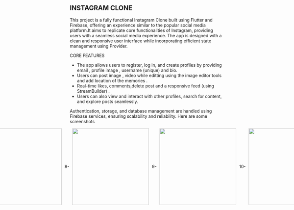 

## INSTAGRAM CLONE 
This project is a fully functional Instagram Clone built using Flutter and Firebase, offering an experience similar to the popular social media platform.It aims to replicate core functionalities of Instagram, providing users with a seamless social media experience. The app is designed with a clean and responsive user interface while incorporating efficient state management using Provider.

CORE FEATURES

 - The app allows users to register, log in, and create profiles by providing email , profile image , username (unique) and bio.
 - Users can post image , video while editting using the image editor tools and add location of the memories .
 - Real-time likes, comments,delete post and a responsive feed (using StreamBuilder) .
 -  Users can also view and interact with other profiles, search for content, and explore posts seamlessly.


Authentication, storage, and database management are handled using Firebase services, ensuring scalability and reliability. Here are some screenshots

<div style="display: flex; justify-content: center; align-items: center; gap: 10px;">
1- <img src="https://github.com/user-attachments/assets/baba64a0-ed63-4e85-b211-685ddb416adf" width="250"> Profile Screen  (User having no posts)
2- <img src="https://github.com/user-attachments/assets/2bef91ee-ac15-4e4b-a310-e1f5e26bd00f" width="250"> Profile Screen
3- <img src="https://github.com/user-attachments/assets/2c3cff11-b39f-4e99-873d-8e2ecf735d15" width="250">
4- <img src="https://github.com/user-attachments/assets/eb1ed11e-ef92-4d42-a119-442dd749f9b1" width="250">
5- <img src="https://github.com/user-attachments/assets/9d2f8210-8a77-4767-9cc5-6e4a637ee73d" width="250">
6- <img src="https://github.com/user-attachments/assets/8184fffe-f6f2-4c68-8fe8-a377f19bd874" width="250">
7- <img src="https://github.com/user-attachments/assets/d3fc0591-817e-4ed6-89be-7fc3f193cfcd" width="250">
8- <img src="https://github.com/user-attachments/assets/2c5879a6-4891-4a9b-8b3d-06b5a5006ba7" width="250">
9- <img src="https://github.com/user-attachments/assets/651ce190-94ca-4486-8663-ac1786dc49d3" width="250">
10- <img src="https://github.com/user-attachments/assets/ad45c3de-89c6-4587-9bfc-d7296cc00f5e" width="250">
11- <img src="https://github.com/user-attachments/assets/d325edc3-b085-4b78-b70f-a1ebb8f20485" width="250">
12- <img src="https://github.com/user-attachments/assets/3960665a-d9b1-49b5-bf1e-a35297169377" width="250">
13- <img src="https://github.com/user-attachments/assets/adfcac33-2ddb-4639-bdb2-4687105bf838" width="250">
14- <img src="https://github.com/user-attachments/assets/8ecd5e89-75d4-49ec-929a-d7b0767a32d2" width="250">
15- <img src="https://github.com/user-attachments/assets/00a3b869-ff75-45b3-bade-3c26cf7da7e7" width="250">
16- <img src="https://github.com/user-attachments/assets/7166f6ef-d768-4c92-b3f8-0b68bce25594" width="250">

</div>
